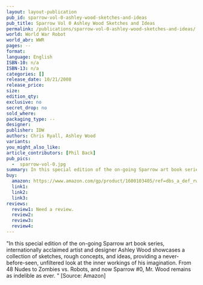 ```yaml
---
layout: layout-publication
pub_id: sparrow-vol-0-ashley-wood-sketches-and-ideas
pub_title: Sparrow Vol 0 Ashley Wood Sketches and Ideas
permalink: /publications/sparrow-vol-0-ashley-wood-sketches-and-ideas/
world: World War Robot
world_abr: WWR
pages: --
format: 
language: English
ISBN-10: n/a
ISBN-13: n/a
categories: []
release_date: 10/21/2008
release_price: 
size: 
edition_qty:
exclusive: no
secret_drop: no
sold_where: 
packaging_type: --
designer: 
publisher: IDW
authors: Chris Ryall, Ashley Wood
variants:
you_might_also_like: 
article_contributors: [Phil Back]
pub_pics: 
  -  sparrow-vol-0.jpg
summary: In this special edition of the on-going Sparrow art book series, internationally acclaimed artist and designer Ashley Wood showcases a collection of sketches, rough concepts, and ideas, providing a never-before-seen, unfiltered look at the inner workings of his imagination. From 48 Nudes to Zombies vs. Robots, and now Sparrow 0, Mr. Wood remains as indelible as ever. - From Amazon
buy:
  amazon: https://www.amazon.com/gp/product/1600103405/ref=dbs_a_def_rwt_bibl_vppi_i6
  link1: 
  link2: 
  link3: 
reviews:
  review1: Need a review.
  review2:
  review3:
  review4:
---
```

<p>"In this special edition of the on-going Sparrow art book series, internationally acclaimed artist and designer Ashley Wood showcases a collection of sketches, rough concepts, and ideas, providing a never-before-seen, unfiltered look at the inner workings of his imagination. From 48 Nudes to Zombies vs. Robots, and now Sparrow #0, Mr. Wood remains as indelible as ever. " [Source: Amazon]</p>